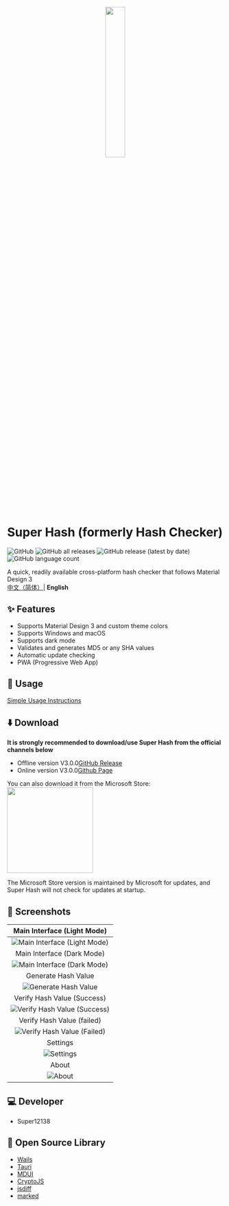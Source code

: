 <p align="center">
    <img src="https://cdn.jsdelivr.net/gh/Super12138/Hash-Checker@fd35e8a/build/appicon.svg" width="30%">
</p>

# Super Hash (formerly Hash Checker)

![GitHub](https://img.shields.io/github/license/Super12138/Hash-Checker?style=flat-square)
![GitHub all releases](https://img.shields.io/github/downloads/Super12138/Hash-Checker/total?style=flat-square)
![GitHub release (latest by date)](https://img.shields.io/github/v/release/Super12138/Hash-Checker?style=flat-square)
![GitHub language count](https://img.shields.io/github/languages/count/Super12138/Hash-Checker?style=flat-square)

A quick, readily available cross-platform hash checker that follows Material Design 3
<br>
[中文（简体）](README.md)| <strong>English</strong>

## ✨ Features

- Supports Material Design 3 and custom theme colors
- Supports Windows and macOS
- Supports dark mode
- Validates and generates MD5 or any SHA values
- Automatic update checking
- PWA (Progressive Web App)

## 📒 Usage

[Simple Usage Instructions](https://super12138.github.io/hschecker/use.html)

## ⬇️ Download

**It is strongly recommended to download/use Super Hash from the official channels below**

- Offline version V3.0.0[GitHub Release](https://github.com/Super12138/Hash-Checker/releases)
- Online version V3.0.0[Github Page](https://super12138.github.io/Hash-Checker/)

You can also download it from the Microsoft Store:
<a href="https://apps.microsoft.com/detail/9nqq6z539qv2?referrer=appbadge&mode=direct">
<img src="https://get.microsoft.com/images/en-us%20dark.svg" width="200"/>
</a>

The Microsoft Store version is maintained by Microsoft for updates, and Super Hash will not check for updates at startup.

## 📸 Screenshots

|                            Main Interface (Light Mode)                             |
| :--------------------------------------------------------------------------------: |
| ![Main Interface (Light Mode)](https://s2.loli.net/2024/10/25/rF6tqainNAcDvIk.png) |
|                             Main Interface (Dark Mode)                             |
| ![Main Interface (Dark Mode)](https://s2.loli.net/2024/10/25/uNl58FGETgfKUXm.png)  |
|                                Generate Hash Value                                 |
|     ![Generate Hash Value](https://s2.loli.net/2024/10/25/PGMvEINligBXVU7.png)     |
|                            Verify Hash Value (Success)                             |
| ![Verify Hash Value (Success)](https://s2.loli.net/2024/10/25/JuqDTbxnCzNdojp.png) |
|                             Verify Hash Value (failed)                             |
| ![Verify Hash Value (Failed)](https://s2.loli.net/2024/10/25/wdT24e6V8XHBIvc.png)  |
|                                      Settings                                      |
|          ![Settings](https://s2.loli.net/2024/10/25/vsPNTWAnEIakq1z.png)           |
|                                       About                                        |
|            ![About](https://s2.loli.net/2024/10/25/aXfqTlFtBnevDrQ.png)            |

## 💻 Developer

- Super12138

## 🚀 Open Source Library

- [Wails](https://github.com/wailsapp/wails)
- [Tauri](https://github.com/tauri-apps/tauri)
- [MDUI](https://github.com/zdhxiong/mdui)
- [CryptoJS](https://github.com/brix/crypto-js)
- [jsdiff](https://github.com/kpdecker/jsdiff)
- [marked](https://github.com/markedjs/marked)
